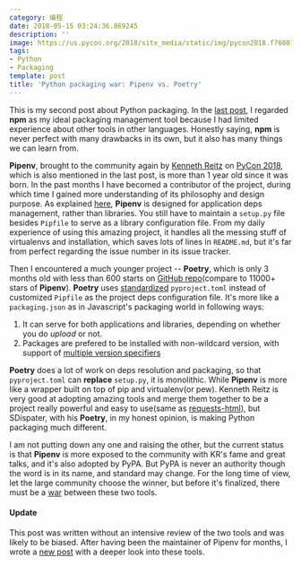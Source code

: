 ```yaml
---
category: 编程
date: 2018-05-15 03:24:36.869245
description: ''
image: https://us.pycon.org/2018/site_media/static/img/pycon2018.f76001445fbb.png
tags:
- Python
- Packaging
template: post
title: 'Python packaging war: Pipenv vs. Poetry'
---
```


This is my second post about Python packaging. In the [last post](/2017/11-19/python-packaging), I regarded **npm** as my ideal packaging management tool because I had limited experience about other tools in other languages. Honestly saying, **npm** is never perfect with many drawbacks in its own, but it also has many things we can learn from.

**Pipenv**, brought to the community again by [Kenneth Reitz] on [PyCon 2018], which is also mentioned in the last post, is more than 1 year old since it was born. In the past months I have becomed a contributor of the project, during which time I gained more understanding of its philosophy and design purpose. As explained [here], **Pipenv** is designed for application deps management, rather than libraries. You still have to maintain a `setup.py` file besides `Pipfile` to serve as a library configuration file. From my daily experience of using this amazing project, it handles all the messing stuff of virtualenvs and installation, which saves lots of lines in `README.md`, but it's far from perfect regarding the issue number in its issue tracker.

[Kenneth Reitz]: https://kennethreitz.org
[PyCon 2018]: https://www.youtube.com/watch?v=GBQAKldqgZs&feature=youtu.be
[here]: https://docs.pipenv.org/advanced/#pipfile-vs-setuppy

Then I encountered a much younger project -- **Poetry**, which is only 3 months old with less than 600 starts on [GitHub repo](https://github.com/sdispater/poetry)(compare to 11000+ stars of **Pipenv**). **Poetry** uses [standardized](https://www.python.org/dev/peps/pep-0518/) `pyproject.toml` instead of customized `Pipfile` as the project deps configuration file. It's more like a `packaging.json` as in Javascript's packaging world in following ways:

1. It can serve for both applications and libraries, depending on whether you do *upload* or not.
2. Packages are prefered to be installed with non-wildcard version, with support of [multiple version specifiers](https://poetry.eustace.io/docs/versions/)

**Poetry** does a lot of work on deps resolution and packaging, so that `pyproject.toml` can **replace** `setup.py`, it is monolithic. While **Pipenv** is more like a wrapper built on top of pip and virtualenv(or pew). Kenneth Reitz is very good at adopting amazing tools and merge them together to be a project really powerful and easy to use(same as [requests-html](https://pypi.org/p/requests-html)), but SDispater, with his **Poetry**, in my honest opinion, is making Python packaging much different.

I am not putting down any one and raising the other, but the current status is that **Pipenv** is more exposed to the community with KR's fame and great talks, and it's also adopted by PyPA. But PyPA is never an authority though the word is in its name, and standard may change. For the long time of view, let the large community choose the winner, but before it's finalized, there must be a [war](https://www.reddit.com/r/Python/comments/8jd6aq/why_is_pipenv_the_recommended_packaging_tool_by/) between these two tools.

<div class="alert alert-info">

#### Update

This post was written without an intensive review of the two tools and was likely to be biased. After having been the maintainer of Pipenv for months, I wrote a [new post](/2019/01-04/pipenv-poetry) with a deeper look into these tools.
</div>